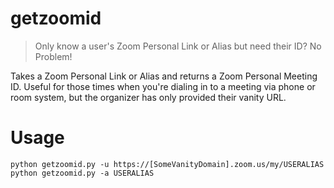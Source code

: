 # getzoomid
> Only know a user's Zoom Personal Link or Alias but need their ID?  No Problem!

Takes a Zoom Personal Link or Alias and returns a Zoom Personal Meeting ID. Useful for those times when you're dialing in to a meeting via phone or room system, but the organizer has only provided their vanity URL.

# Usage
```python getzoomid.py -u https://[SomeVanityDomain].zoom.us/my/USERALIAS```  
```python getzoomid.py -a USERALIAS```

